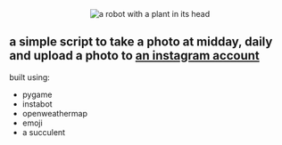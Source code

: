 <center><img src="https://i.imgur.com/7YiuuOh.png" alt="a robot with a plant in its head" stlye="text-align: center;"></center>

## a simple script to take a photo at midday, daily and upload a photo to [an instagram account](https://www.instagram.com/plantbot.py/)

built using:
* pygame
* instabot
* openweathermap
* emoji
* a succulent